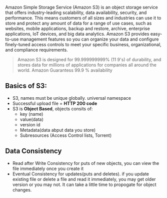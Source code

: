 Amazon Simple Storage Service (Amazon S3) is an object storage service that offers industry-leading scalability, data availability, security, and performance. This means customers of all sizes and industries can use it to store and protect any amount of data for a range of use cases, such as websites, mobile applications, backup and restore, archive, enterprise applications, IoT devices, and big data analytics. Amazon S3 provides easy-to-use management features so you can organize your data and configure finely-tuned access controls to meet your specific business, organizational, and compliance requirements. 


>Amazon S3 is designed for 99.999999999% (11 9's) of durability, and stores data for millions of applications for companies all around the world.
>Amazon Guarantess 99.9 % availability


## Basics of S3:
* S3, names must be unique globally. universal namespace
* Successful upload file = **HTTP 200 code**
* S3 is **Object Based**, objects consits of:
    * key (name)
    * value(data) 
    * version id
    * Metadata(data abput data you store)
    * Subresources (Access Control lists, Torrent)

## Data Consistency 
* Read after Write Consistency for puts of new objects, you can view the file immediately once you create it
* Eventual Consistency for updates(puts and deletes). if you update existing file or delete a file and read it immediately, you may get older version or you may not. It can take a little time to propogate for object changes.

